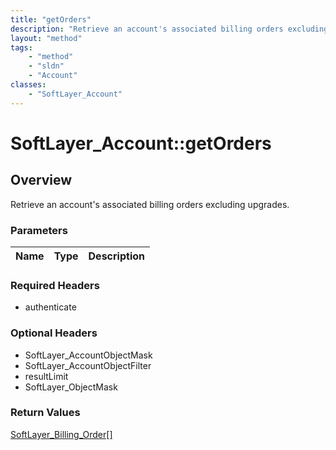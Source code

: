 ```yaml
---
title: "getOrders"
description: "Retrieve an account's associated billing orders excluding upgrades."
layout: "method"
tags:
    - "method"
    - "sldn"
    - "Account"
classes:
    - "SoftLayer_Account"
---
```

# SoftLayer_Account::getOrders
## Overview 
Retrieve an account's associated billing orders excluding upgrades.

### Parameters 
|Name | Type | Description |
| --- | --- | --- |


### Required Headers
* authenticate

### Optional Headers
* SoftLayer_AccountObjectMask
* SoftLayer_AccountObjectFilter
* resultLimit
* SoftLayer_ObjectMask

### Return Values
<a href='/reference/datatypes/SoftLayer_Billing_Order'>SoftLayer_Billing_Order[] </a>

